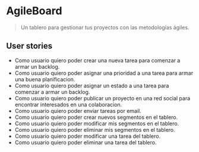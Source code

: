 # AgileBoard
> Un tablero para gestionar tus proyectos con las metodologías ágiles.

## User stories

* Como usuario quiero poder crear una nueva tarea para comenzar a armar un backlog.
* Como usuario quiero poder asignar una prioridad a una tarea para armar una buena planificacion.
* Como usuario quiero poder asignar un estado a una tarea para comenzar a armar un backlog.
* Como usuario quiero poder publicar un proyecto en una red social para encontrar interesados en una colaboracion.
* Como usuario quiero poder enviar tareas por email.
* Como usuario quiero poder crear nuevos segmentos en el tablero.
* Como usuario quiero poder modificar mis segmentos en el tablero.
* Como usuario quiero poder eliminar mis segmentos en el tablero.
* Como usuario quiero poder modificar una tarea del tablero. 
* Como usuario quiero poder eliminar una tarea del tablero.





